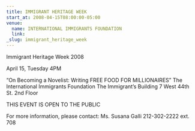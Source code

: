 ```yaml
---
title: IMMIGRANT HERITAGE WEEK
start_at: 2008-04-15T08:00:00-05:00
venue:
  name: INTERNATIONAL IMMIGRANTS FOUNDATION
  link:
_slug: immigrant_heritage_week
---
```


Immigrant Heritage Week 2008

April 15, Tuesday 4PM

“On Becoming a Novelist: Writing FREE FOOD FOR MILLIONAIRES”
The International Immigrants Foundation
The Immigrant’s Building
7 West 44th St. 2nd Floor

THIS EVENT IS OPEN TO THE PUBLIC

For more information, please contact: Ms. Susana Galli
212-302-2222 ext. 708
